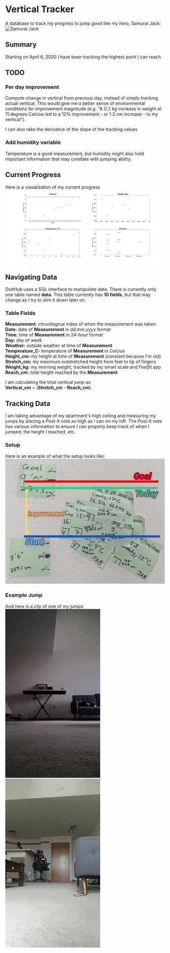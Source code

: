 # Vertical Tracker
A database to track my progress to jump good like my hero, Samurai Jack:
![Samurai Jack](misc/samuraijack_fly.gif)

## Summary
Starting on April 6, 2020 I have been tracking the highest point I can reach.

## TODO
### Per day improvement
Compute change in vertical from previous day, instead of simply tracking actual
vertical. This would give me a better sense of environmental conditions for
improvement magnitude (e.g. "A 0.2 kg increase in weight at 11 degrees Celcius
led to a 12% improvement - or 1.2 cm increase - to my vertical").

I can also take the derivative of the slope of the tracking values

### Add humidity variable
Temperature is a good measurement, but humidity might also hold important
information that may corellate with jumping ability.

## Current Progress
Here is a visualization of my current progress
![Current Progress](figures/current.png)

## Navigating Data
DoltHub uses a SQL interface to manipulate data. There is currently only one
table named **data**. This table currently has **10 fields**, but that may
change as I try to slim it down later on.

### Table Fields
**Measurement:** chronilogical index of when the measurement was taken <br />
**Date:** date of **Measurement** in *dd.mm.yyyy* format <br />
**Time:** time of **Measurement** in 24-hour format<br />
**Day:** day of week <br />
**Weather:** outside weather at time of **Measurement** <br />
**Temperature_C:** temperature of **Measurement** in *Celcius* <br />
**Height_cm:** my height at time of **Measurement** (constant because I'm old) <br />
**Stretch_cm:** my maximum outstretched height from feet to tip of fingers <br />
**Weight_kg:** my morning weight, tracked by my smart scale and *Feelfit* app <br />
**Reach_cm:** total height reached by the **Measurement** <br />

I am calculating the total vertical jump as <br />
**Vertical_cm** = (**Stretch_cm** - **Reach_cm**).

## Tracking Data
I am taking advantage of my apartment's high ceiling and measuring my jumps by
placing a Post-It note as high as I can on my loft. The Post-It note has
various information to ensure I can properly keep track of when I jumped, the
height I reached, etc.

### Setup
Here is an example of what the setup looks like:
![Setup](pics/setup.jpg)

### Example Jump
And here is a clip of one of my jumps: <br />
![Side](gifs/side.gif)
![Back](gifs/back.gif)
